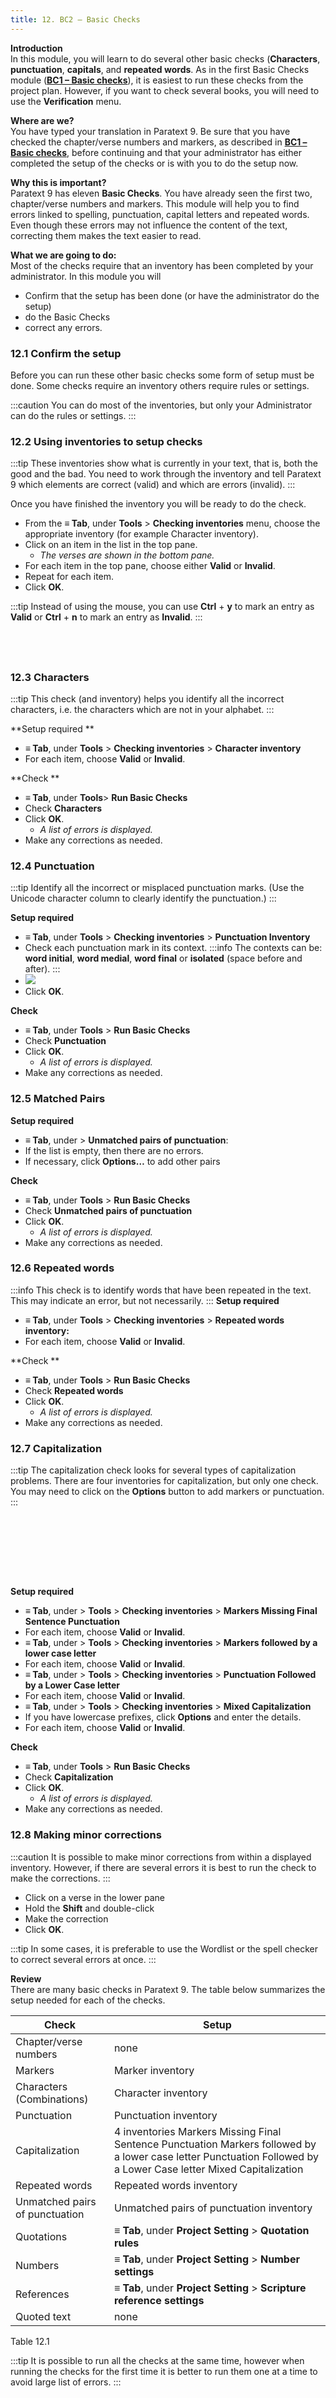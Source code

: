 ```yaml
---
title: 12. BC2 – Basic Checks
---
```

**Introduction**  
In this module, you will learn to do several other basic checks (**Characters**, **punctuation**, **capitals**, and **repeated words**. As in the first Basic Checks module ([**BC1 – Basic checks**](../02-Stage-1/5.BC1.md)), it is easiest to run these checks from the project plan. However, if you want to check several books, you will need to use the **Verification** menu.

**Where are we?**  
You have typed your translation in Paratext 9. Be sure that you have checked the chapter/verse numbers and markers, as described in [**BC1 – Basic checks**](../02-Stage-1/5.BC1.md), before continuing and that your administrator has either completed the setup of the checks or is with you to do the setup now.

**Why this is important?**  
Paratext 9 has eleven **Basic Checks**. You have already seen the first two, chapter/verse numbers and markers. This module will help you to find errors linked to spelling, punctuation, capital letters and repeated words. Even though these errors may not influence the content of the text, correcting them makes the text easier to read.

**What we are going to do:**  
Most of the checks require that an inventory has been completed by your administrator. In this module you will

-  Confirm that the setup has been done (or have the administrator do the setup)
-  do the Basic Checks
-  correct any errors.

### 12.1 Confirm the setup
Before you can run these other basic checks some form of setup must be done. Some checks require an inventory others require rules or settings. 

:::caution
You can do most of the inventories, but only your Administrator can do the rules or settings.
:::

### 12.2 Using inventories to setup checks
:::tip
These inventories show what is currently in your text, that is, both the good and the bad. You need to work through the inventory and tell Paratext 9 which elements are correct (valid) and which are errors (invalid).
:::

Once you have finished the inventory you will be ready to do the check.
-  From the **≡ Tab**, under **Tools** \> **Checking inventories** menu, choose the appropriate inventory (for example Character inventory).
-  Click on an item in the list in the top pane.
    -  *The verses are shown in the bottom pane.*
-  For each item in the top pane, choose either **Valid** or **Invalid**.
-  Repeat for each item.
-  Click **OK**.

:::tip
Instead of using the mouse, you can use **Ctrl** + **y** to mark an entry as **Valid** or **Ctrl** + **n** to mark an entry as **Invalid**.
:::

 
-----


### 12.3 Characters
:::tip
This check (and inventory) helps you identify all the incorrect characters, i.e. the characters which are not in your alphabet.
:::

**Setup required  **
-  **≡ Tab**, under **Tools** \> **Checking inventories** \> **Character inventory**
-  For each item, choose **Valid** or **Invalid**.

**Check  **
-  **≡ Tab**, under **Tools**\> **Run Basic Checks**
-  Check **Characters**
-  Click **OK**.  
    -  *A list of errors is displayed.*
-  Make any corrections as needed.

### 12.4 Punctuation
:::tip
Identify all the incorrect or misplaced punctuation marks. (Use the Unicode character column to clearly identify the punctuation.)
:::

**Setup required**
-  **≡ Tab**, under **Tools** \> **Checking inventories** \> **Punctuation Inventory**
-  Check each punctuation mark in its context.
:::info
The contexts can be: **word initial**, **word medial**, **word final** or **isolated** (space before and after).
:::
-   ![](../media/1c4d9844e10ce6e7e195d7d66cd35172.png)
- Click **OK**.

**Check**
-  **≡ Tab**, under **Tools** \> **Run Basic Checks**
-  Check **Punctuation**
-  Click **OK**.  
    -  *A list of errors is displayed.*
-  Make any corrections as needed.

### 12.5 Matched Pairs
**Setup required**
-  **≡ Tab**, under \> **Unmatched pairs of punctuation**:
-  If the list is empty, then there are no errors.
-  If necessary, click **Options…** to add other pairs

**Check**
-  **≡ Tab**, under **Tools** \> **Run Basic Checks**
-  Check **Unmatched pairs of punctuation**
-  Click **OK**.  
    -  *A list of errors is displayed.*
-  Make any corrections as needed.

### 12.6 Repeated words
:::info
This check is to identify words that have been repeated in the text. This may indicate an error, but not necessarily.
:::
**Setup required**
-  **≡ Tab**, under **Tools** \> **Checking inventories** \> **Repeated words inventory:**
-  For each item, choose **Valid** or **Invalid**.

**Check  **
-  **≡ Tab**, under **Tools** \> **Run Basic Checks**
-  Check **Repeated words**
-  Click **OK**.  
    -  *A list of errors is displayed.*
 -  Make any corrections as needed.

### 12.7 Capitalization
:::tip
The capitalization check looks for several types of capitalization problems. There are four inventories for capitalization, but only one check. You may need to click on the **Options** button to add markers or punctuation.
:::

 
----

 
----
**Setup required**
-  **≡ Tab**, under \> **Tools** > **Checking inventories** > **Markers Missing Final Sentence Punctuation**
-  For each item, choose **Valid** or **Invalid**.
-  **≡ Tab**, under \> **Tools** > **Checking inventories** > **Markers followed by a lower case letter**
-  For each item, choose **Valid** or **Invalid**.
-  **≡ Tab**, under \> **Tools** > **Checking inventories** > **Punctuation Followed by a Lower Case letter**
-  For each item, choose **Valid** or **Invalid**.
-  **≡ Tab**, under \> **Tools** > **Checking inventories** > **Mixed Capitalization**
-  If you have lowercase prefixes, click **Options** and enter the details.
-  For each item, choose **Valid** or **Invalid**.

**Check**
-  **≡ Tab**, under **Tools** \> **Run Basic Checks**
-  Check **Capitalization**
-  Click **OK**.  
    -  *A list of errors is displayed.*
-  Make any corrections as needed.

### 12.8 Making minor corrections
:::caution
It is possible to make minor corrections from within a displayed inventory. However, if there are several errors it is best to run the check to make the corrections.
:::
-  Click on a verse in the lower pane
-  Hold the **Shift** and double-click
-  Make the correction
-  Click **OK**.

:::tip
In some cases, it is preferable to use the Wordlist or the spell checker to correct several errors at once.
:::

**Review**  
There are many basic checks in Paratext 9. The table below summarizes the setup needed for each of the checks.

| **Check**                      | **Setup**                                                                                                                                                         |
|--------------------------------|-------------------------------------------------------------------------------------------------------------------------------------------------------------------|
| Chapter/verse numbers          | none                                                                                                                                                              |
| Markers                        | Marker inventory                                                                                                                                                  |
| Characters (Combinations)      | Character inventory                                                                                                                                               |
| Punctuation                    | Punctuation inventory                                                                                                                                             |
| Capitalization                 | 4 inventories Markers Missing Final Sentence Punctuation Markers followed by a lower case letter Punctuation Followed by a Lower Case letter Mixed Capitalization |
| Repeated words                 | Repeated words inventory                                                                                                                                          |
| Unmatched pairs of punctuation | Unmatched pairs of punctuation inventory                                                                                                                          |
| Quotations                     | **≡ Tab**, under **Project Setting** \> **Quotation rules**                                                                                                       |
| Numbers                        | **≡ Tab**, under **Project Setting** \> **Number settings**                                                                                                       |
| References                     | **≡ Tab**, under **Project Setting** \> **Scripture reference settings**                                                                                          |
| Quoted text                    | none                                                                                                                                                              |

Table 12.1

:::tip
It is possible to run all the checks at the same time, however when running the checks for the first time it is better to run them one at a time to avoid large list of errors.
:::
